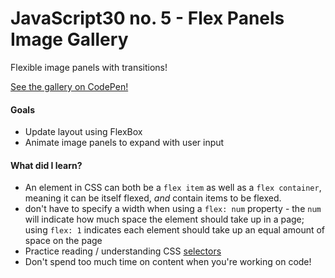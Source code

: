 # JavaScript30 no. 5 - Flex Panels Image Gallery

Flexible image panels with transitions!

[See the gallery on CodePen!](https://codepen.io/nichelicorn/pen/rNwzWJq)

#### Goals
* Update layout using FlexBox
* Animate image panels to expand with user input

#### What did I learn?
* An element in CSS can both be a `flex item` as well as a `flex container`, meaning it can be itself flexed, *and* contain items to be flexed.
* don't have to specify a width when using a `flex: num` property - the `num` will indicate how much space the element should take up in a page; using `flex: 1` indicates each element should take up an equal amount of space on the page
* Practice reading / understanding CSS [selectors](https://developer.mozilla.org/en-US/docs/Web/CSS/Specificity)
* Don't spend too much time on content when you're working on code!
